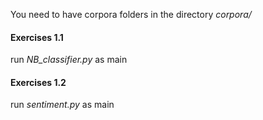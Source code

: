 You need to have corpora folders in the directory *corpora/*

#### Exercises 1.1
run *NB_classifier.py* as main


#### Exercises 1.2
run *sentiment.py* as main